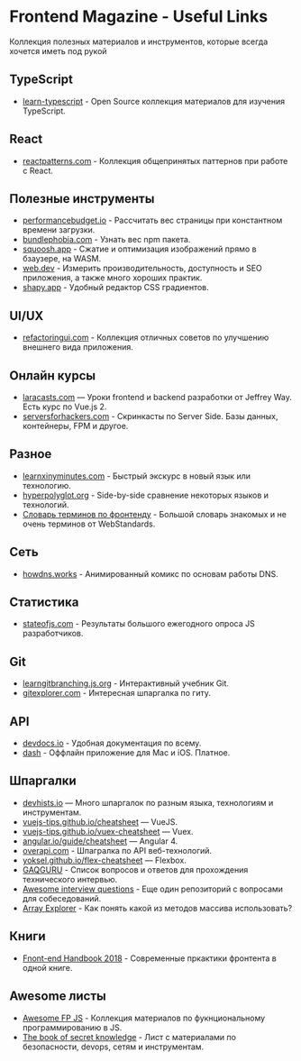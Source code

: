 # Frontend Magazine - Useful Links

Коллекция полезных материалов и инструментов, которые всегда хочется иметь под рукой

## TypeScript
- [learn-typescript](https://github.com/snipcart/learn-typescript) - Open Source коллекция материалов для изучения TypeScript.

## React
- [reactpatterns.com](https://reactpatterns.com/) - Коллекция общепринятых паттернов при работе с React.

## Полезные инструменты
- [performancebudget.io](http://www.performancebudget.io/) - Рассчитать вес страницы при константном времени загрузки.
- [bundlephobia.com](https://bundlephobia.com/) - Узнать вес npm пакета.
- [squoosh.app](https://squoosh.app/) - Сжатие и оптимизация изображений прямо в бзаузере, на WASM.
- [web.dev](https://web.dev/) - Измерить производительность, доступность и SEO приложения, а также много хороших практик.
- [shapy.app](https://shapy.app/) - Удобный редактор CSS градиентов.

## UI/UX
- [refactoringui.com](https://refactoringui.com/) - Коллекция отличных советов по улучшению внешнего вида приложения.

## Онлайн курсы
- [laracasts.com](https://laracasts.com/) — Уроки frontend и backend разработки от Jeffrey Way. Есть курс по Vue.js 2.
- [serversforhackers.com](https://serversforhackers.com/) - Скринкасты по Server Side. Базы данных, контейнеры, FPM и другое.

## Разное
- [learnxinyminutes.com](https://learnxinyminutes.com/) - Быстрый экскурс в новый язык или технологию.
- [hyperpolyglot.org](http://hyperpolyglot.org/) - Side-by-side сравнение некоторых языков и технологий.
- [Словарь терминов по фронтенду](https://github.com/web-standards-ru/dictionary/blob/master/dictionary.md) - Большой словарь знакомых и не очень терминов от WebStandards.

## Сеть
- [howdns.works](https://howdns.works/) - Анимированный комикс по основам работы DNS.

## Статистика
- [stateofjs.com](https://stateofjs.com/) - Результаты большого ежегодного опроса JS разработчиков.

## Git
- [learngitbranching.js.org](https://learngitbranching.js.org/) - Интерактивный учебник Git.
- [gitexplorer.com](https://gitexplorer.com/) - Интересная шпаргалка по гиту.

## API
- [devdocs.io](https://devdocs.io/) - Удобная документация по всему.
- [dash](https://kapeli.com/dash) - Оффлайн приложение для Mac и iOS. Платное.

## Шпаргалки
- [devhists.io](https://devhints.io) — Много шпаргалок по разным языка, технологиям и инструментам.
- [vuejs-tips.github.io/cheatsheet](https://vuejs-tips.github.io/cheatsheet/) — VueJS.
- [vuejs-tips.github.io/vuex-cheatsheet](https://vuejs-tips.github.io/vuex-cheatsheet/) — Vuex.
- [angular.io/guide/cheatsheet](https://angular.io/guide/cheatsheet) — Angular 4.
- [overapi.com](http://overapi.com) - Шпагралка по API веб-технологий.
- [yoksel.github.io/flex-cheatsheet](https://yoksel.github.io/flex-cheatsheet/) — Flexbox.
- [GAQGURU](https://github.com/FAQGURU/FAQGURU) - Список вопросов и ответов для прохождения технического интервью.
- [Awesome interview questions](https://github.com/MaximAbramchuck/awesome-interview-questions) - Еще один репозиторий с вопросами для собеседований.
- [Array Explorer](https://sdras.github.io/array-explorer/) - Как понять какой из методов массива использовать?

## Книги
- [Fnont-end Handbook 2018](https://frontendmasters.com/books/front-end-handbook/2018/) - Современные пркактики фронтента в одной книге.

## Awesome листы
- [Awesome FP JS](https://github.com/stoeffel/awesome-fp-js) - Коллекция материалов по фукнциональному программированию в JS.
- [The book of secret knowledge](https://github.com/trimstray/the-book-of-secret-knowledge) - Лист с материалами по безопасности, devops, сетям и инструментам.
